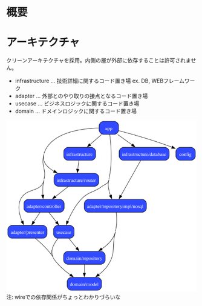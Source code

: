 # 概要

# アーキテクチャ
クリーンアーキテクチャを採用。内側の層が外部に依存することは許可されません。

- infrastructure ... 技術詳細に関するコード置き場 ex. DB, WEBフレームワーク
- adapter ... 外部とのやり取りの接点となるコード置き場
- usecase ... ビジネスロジックに関するコード置き場
- domain ... ドメインロジックに関するコード置き場

![sampleのアーキテクチャ図](sample/docs/graph/deps.png)
注: wireでの依存関係がちょっとわかりづらいな
